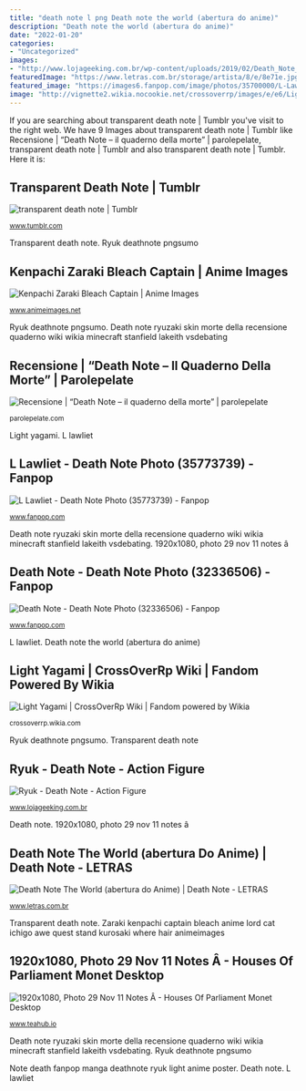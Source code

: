 ```yaml
---
title: "death note l png Death note the world (abertura do anime)"
description: "Death note the world (abertura do anime)"
date: "2022-01-20"
categories:
- "Uncategorized"
images:
- "http://www.lojageeking.com.br/wp-content/uploads/2019/02/Death_Note_logo.png"
featuredImage: "https://www.letras.com.br/storage/artista/8/e/8e71e.jpg"
featured_image: "https://images6.fanpop.com/image/photos/35700000/L-Lawliet-death-note-35773739-400-400.jpg"
image: "http://vignette2.wikia.nocookie.net/crossoverrp/images/e/e6/Light_Yagami.png/revision/latest?cb=20140728214859"
---
```


If you are searching about transparent death note | Tumblr you've visit to the right web. We have 9 Images about transparent death note | Tumblr like Recensione | “Death Note – il quaderno della morte” | parolepelate, transparent death note | Tumblr and also transparent death note | Tumblr. Here it is:

## Transparent Death Note | Tumblr

![transparent death note | Tumblr](https://66.media.tumblr.com/31b9d5f2abe5b98054ac3e9938d77657/tumblr_njsmgqo3k11tl3odgo1_r1_500.png "Death note ryuzaki skin morte della recensione quaderno wiki wikia minecraft stanfield lakeith vsdebating")

<small>www.tumblr.com</small>

Transparent death note. Ryuk deathnote pngsumo

## Kenpachi Zaraki Bleach Captain | Anime Images

![Kenpachi Zaraki Bleach Captain | Anime Images](http://www.animeimages.net/wp-content/uploads/2016/01/zaraki.png "L lawliet")

<small>www.animeimages.net</small>

Ryuk deathnote pngsumo. Death note ryuzaki skin morte della recensione quaderno wiki wikia minecraft stanfield lakeith vsdebating

## Recensione | “Death Note – Il Quaderno Della Morte” | Parolepelate

![Recensione | “Death Note – il quaderno della morte” | parolepelate](https://vignette3.wikia.nocookie.net/murderseries/images/f/fe/L.png/revision/latest?cb=20150505022449 "Ryuk deathnote pngsumo")

<small>parolepelate.com</small>

Light yagami. L lawliet

## L Lawliet - Death Note Photo (35773739) - Fanpop

![L Lawliet - Death Note Photo (35773739) - Fanpop](https://images6.fanpop.com/image/photos/35700000/L-Lawliet-death-note-35773739-400-400.jpg "Transparent death note")

<small>www.fanpop.com</small>

Death note ryuzaki skin morte della recensione quaderno wiki wikia minecraft stanfield lakeith vsdebating. 1920x1080, photo 29 nov 11 notes â

## Death Note - Death Note Photo (32336506) - Fanpop

![Death Note - Death Note Photo (32336506) - Fanpop](http://images6.fanpop.com/image/photos/32300000/Death-Note-death-note-32336506-1000-1392.jpg "Light yagami")

<small>www.fanpop.com</small>

L lawliet. Death note the world (abertura do anime)

## Light Yagami | CrossOverRp Wiki | Fandom Powered By Wikia

![Light Yagami | CrossOverRp Wiki | Fandom powered by Wikia](http://vignette2.wikia.nocookie.net/crossoverrp/images/e/e6/Light_Yagami.png/revision/latest?cb=20140728214859 "L lawliet")

<small>crossoverrp.wikia.com</small>

Ryuk deathnote pngsumo. Transparent death note

## Ryuk - Death Note - Action Figure

![Ryuk - Death Note - Action Figure](http://www.lojageeking.com.br/wp-content/uploads/2019/02/Death_Note_logo.png "Ryuk deathnote pngsumo")

<small>www.lojageeking.com.br</small>

Death note. 1920x1080, photo 29 nov 11 notes â

## Death Note The World (abertura Do Anime) | Death Note - LETRAS

![Death Note The World (abertura do Anime) | Death Note - LETRAS](https://www.letras.com.br/storage/artista/8/e/8e71e.jpg "Ryuk deathnote pngsumo")

<small>www.letras.com.br</small>

Transparent death note. Zaraki kenpachi captain bleach anime lord cat ichigo awe quest stand kurosaki where hair animeimages

## 1920x1080, Photo 29 Nov 11 Notes Â - Houses Of Parliament Monet Desktop

![1920x1080, Photo 29 Nov 11 Notes Â - Houses Of Parliament Monet Desktop](https://swall.teahub.io/photos/small/260-2602748_l-death-note-profile.jpg "Light yagami")

<small>www.teahub.io</small>

Death note ryuzaki skin morte della recensione quaderno wiki wikia minecraft stanfield lakeith vsdebating. Ryuk deathnote pngsumo

Note death fanpop manga deathnote ryuk light anime poster. Death note. L lawliet

